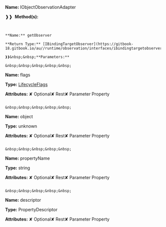 **Name:** IObjectObservationAdapter

❱❱&nbsp;&nbsp;**Method(s):**

&nbsp;&nbsp;&nbsp;&nbsp;&nbsp;
```
**Name:** getObserver

**Return Type:** [IBindingTargetObserver](https://gitbook-18.gitbook.io/au//runtime/observation/interfaces/ibindingtargetobserver)

❱❱&nbsp;&nbsp;**Parameters:**

&nbsp;&nbsp;&nbsp;&nbsp;&nbsp;
```
**Name:** flags

**Type:** [LifecycleFlags](https://gitbook-18.gitbook.io/au//runtime/flags/enums/lifecycleflags)

**Attributes:** ✘ Optional✘ Rest✘ Parameter Property

```

&nbsp;&nbsp;&nbsp;&nbsp;&nbsp;
```
**Name:** object

**Type:** unknown

**Attributes:** ✘ Optional✘ Rest✘ Parameter Property

```

&nbsp;&nbsp;&nbsp;&nbsp;&nbsp;
```
**Name:** propertyName

**Type:** string

**Attributes:** ✘ Optional✘ Rest✘ Parameter Property

```

&nbsp;&nbsp;&nbsp;&nbsp;&nbsp;
```
**Name:** descriptor

**Type:** PropertyDescriptor

**Attributes:** ✘ Optional✘ Rest✘ Parameter Property

```

```

